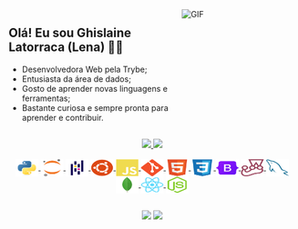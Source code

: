 <img align="right" height="200" width="200" alt="GIF" src="https://octocat-generator-assets.githubusercontent.com/my-octocat-1615588100394.png" width="400px"/>

## Olá! Eu sou Ghislaine Latorraca (Lena) :woman_technologist:

- Desenvolvedora Web pela Trybe;
- Entusiasta da área de dados;
- Gosto de aprender novas linguagens e ferramentas;
- Bastante curiosa e sempre pronta para aprender e contribuir.

##
<div align="center">
  <a href="https://github.com/Lenakirara">
  <img height="180em" src="https://github-readme-stats.vercel.app/api?username=Lenakirara&show_icons=true&theme=tokyonight&include_all_commits=true&count_private=true"/>
  <img height="180em" src="https://github-readme-stats.vercel.app/api/top-langs/?username=Lenakirara&layout=compact&langs_count=7&theme=tokyonight"/>
</div>
  
<div style="display: inline_block" align="center"><br>
  <img align="center" alt="Lena-Python" height="30" width="40" src="https://raw.githubusercontent.com/devicons/devicon/master/icons/python/python-original.svg">
  <img align="center" alt="Lena-Jupyter" height="30" width="40" src="https://raw.githubusercontent.com/devicons/devicon/master/icons/jupyter/jupyter-original.svg">
  <img align="center" alt="Lena-Pandas" height="30" width="40" src="https://raw.githubusercontent.com/devicons/devicon/master/icons/pandas/pandas-original.svg">
  <img align="center" alt="Lena-Ubuntu" height="30" width="40" src="https://raw.githubusercontent.com/devicons/devicon/master/icons/ubuntu/ubuntu-plain.svg">
  <img align="center" alt="Lena-Js" height="30" width="40" src="https://raw.githubusercontent.com/devicons/devicon/master/icons/javascript/javascript-plain.svg">
  <img align="center" alt="Lena-Git" height="30" width="40" src="https://raw.githubusercontent.com/devicons/devicon/master/icons/git/git-original.svg">
  <img align="center" alt="Lena-HTML" height="30" width="40" src="https://raw.githubusercontent.com/devicons/devicon/master/icons/html5/html5-original.svg">
  <img align="center" alt="Lena-CSS" height="30" width="40" src="https://raw.githubusercontent.com/devicons/devicon/master/icons/css3/css3-original.svg">
  <img align="center" alt="Lena-Bootstrap" height="30" width="40" src="https://raw.githubusercontent.com/devicons/devicon/master/icons/bootstrap/bootstrap-original.svg">
  <img align="center" alt="Lena-Jest" height="30" width="40" src="https://raw.githubusercontent.com/devicons/devicon/master/icons/jest/jest-plain.svg">
  <img align="center" alt="Lena-Mysql" height="30" width="40" src="https://raw.githubusercontent.com/devicons/devicon/master/icons/mysql/mysql-original.svg">
  <img align="center" alt="Lena-Mongodb" height="30" width="40" src="https://raw.githubusercontent.com/devicons/devicon/master/icons/mongodb/mongodb-original.svg">
  <img align="center" alt="Lena-React" height="30" width="40" src="https://raw.githubusercontent.com/devicons/devicon/master/icons/react/react-original.svg">
  <img align="center" alt="Lena-React" height="30" width="40" src="https://raw.githubusercontent.com/devicons/devicon/master/icons/nodejs/nodejs-original.svg">
</div>
  
##

<div align="center">
  <a href = "mailto:glenox79@gmail.com"><img src="https://img.shields.io/badge/Gmail-D14836?style=for-the-badge&logo=gmail&logoColor=white" target="_blank"></a>
  <a href="https://www.linkedin.com/in/glatorraca/" target="_blank"><img src="https://img.shields.io/badge/-LinkedIn-%230077B5?style=for-the-badge&logo=linkedin&logoColor=white" target="_blank"></a>
</div>
